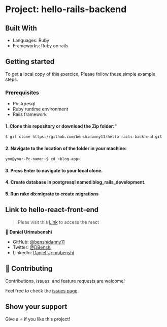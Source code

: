 # Project: hello-rails-backend

## Built With
- Languages: Ruby
- Frameworks: Ruby on rails

## Getting started
To get a local copy of this exercice, Please follow these simple example steps.
### Prerequisites
- Postgresql
- Ruby runtime environment
- Rails framework
#### 1. Clone this repository or download the Zip folder:"

```bash command
$ git clone https://github.com/benshidanny11/hello-rails-back-end.git
```
#### 2. Navigate to the location of the folder in your machine:
```bash command
you@your-Pc-name:~$ cd <blog-app>
```
#### 3. Press Enter to navigate to your local clone.

#### 4. Create database in postgresql named blog_rails_development.

#### 5. Run rake db:migrate to create migrations


## Link to  hello-react-front-end

> Pleas visit this [Link](https://github.com/benshidanny11/hello-react-front-end) to access the react


👤 **Daniel Urimubenshi**

- GitHub: [@benshidanny11](https://github.com/bensidanny11)
- Twitter: [@DBenshi](https://twitter.com/DBenshi)
- LinkedIn: [Daniel Urimubenshi](https://www.linkedin.com/in/danielurimubenshi/)

## 🤝 Contributing

Contributions, issues, and feature requests are welcome!

Feel free to check the [issues page](../../issues/).

## Show your support

Give a ⭐️ if you like this project!
